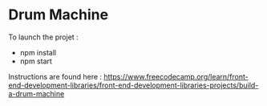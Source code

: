 # Drum Machine
To launch the projet :
- npm install
- npm start

Instructions are found here : https://www.freecodecamp.org/learn/front-end-development-libraries/front-end-development-libraries-projects/build-a-drum-machine